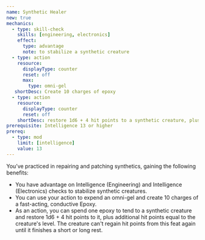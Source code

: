 ```yaml
---
name: Synthetic Healer
new: true
mechanics:
  - type: skill-check
    skills: [engineering, electronics]
    effect:
      type: advantage
      note: to stabilize a synthetic creature
  - type: action
    resource:
      displayType: counter
      reset: off
      max:
        type: omni-gel
   shortDesc: Create 10 charges of epoxy
  - type: action
    resource:
      displayType: counter
      reset: off
    shortDesc: restore 1d6 + 4 hit points to a synthetic creature, plus additional hit points equal to its level
prerequisite: Intelligence 13 or higher 
prereq:
  - type: mod
    limit: [intelligence]
    value: 13
---
```

You’ve practiced in repairing and patching synthetics, gaining the following benefits:

- You have advantage on Intelligence (Engineering) and Intelligence (Electronics) checks to 
stabilize synthetic creatures.
- You can use your action to expend an omni-gel and create 10 charges of a fast-acting, 
conductive Epoxy.
- As an action, you can spend one epoxy to tend to a synthetic creature and restore 
1d6 + 4 hit points to it, plus additional hit points equal to the creature's level. 
The creature can't regain hit points from this feat again until it finishes a short or long rest.

